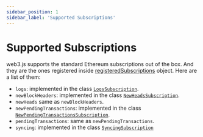 ```yaml
---
sidebar_position: 1
sidebar_label: 'Supported Subscriptions'
---
```


# Supported Subscriptions

web3.js supports the standard Ethereum subscriptions out of the box. And they are the ones registered inside [registeredSubscriptions](/api/web3-eth#registeredSubscriptions) object. Here are a list of them:

-   `logs`: implemented in the class [`LogsSubscription`](/api/web3-eth/class/LogsSubscription).
-   `newBlockHeaders`: implemented in the class [`NewHeadsSubscription`](/api/web3-eth/class/NewHeadsSubscription).
-   `newHeads` same as `newBlockHeaders`.
-   `newPendingTransactions`: implemented in the class [`NewPendingTransactionsSubscription`](/api/web3-eth/class/NewPendingTransactionsSubscription).
-   `pendingTransactions`: same as `newPendingTransactions`.
-   `syncing`: implemented in the class [`SyncingSubscription`](/api/web3-eth/class/SyncingSubscription)
